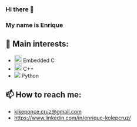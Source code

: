 ### Hi there 👋
### My name is Enrique

## 🌱 Main interests:
- <img src="https://cdn.jsdelivr.net/npm/programming-languages-logos@0.0.3/src/c/c.png" height="20"> Embedded C
- <img src="https://cdn.jsdelivr.net/npm/programming-languages-logos/src/cpp/cpp.png" height="20">  C++
- <img src="https://cdn.jsdelivr.net/npm/programming-languages-logos@0.0.3/src/python/python_16x16.png"> Python

## 📫 How to reach me: 
- kikeponce.cruz@gmail.com
- https://www.linkedin.com/in/enrique-kolepcruz/

<!--
**kolepcruz/kolepcruz** is a ✨ _special_ ✨ repository because its `README.md` (this file) appears on your GitHub profile.

Here are some ideas to get you started:

- 🔭 I’m currently working on ...
- 🌱 I’m currently learning ...
- 👯 I’m looking to collaborate on ...
- 🤔 I’m looking for help with ...
- 💬 Ask me about ...
- 📫 How to reach me: ...
- 😄 Pronouns: ...
- ⚡ Fun fact: ...
-->
